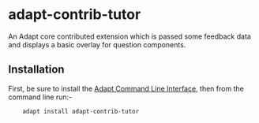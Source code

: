 adapt-contrib-tutor
===================

An Adapt core contributed extension which is passed some feedback data and displays a basic overlay for question components.

Installation
------------

First, be sure to install the [Adapt Command Line Interface](https://github.com/cajones/adapt-cli), then from the command line run:-

        adapt install adapt-contrib-tutor


